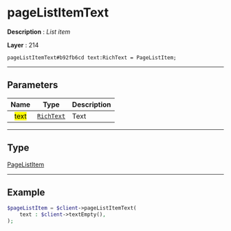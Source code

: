 # pageListItemText

**Description** : *List item*

**Layer** : 214

```tl
pageListItemText#b92fb6cd text:RichText = PageListItem;
```

---

## Parameters

| Name | Type | Description |
| :---: | :---: | :--- |
| <mark>text</mark> | [`RichText`](type/RichText) | Text |

---

## Type

[PageListItem](type/PageListItem)

---

## Example

```php
$pageListItem = $client->pageListItemText(
	text : $client->textEmpty(),
);
```